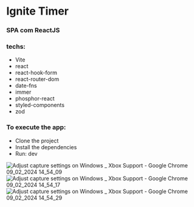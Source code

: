 # Ignite Timer
### SPA com ReactJS

### techs:
- Vite
- react
- react-hook-form
- react-router-dom
- date-fns
- immer
- phosphor-react
- styled-components
- zod

### To execute the app:
- Clone the project
- Install the dependencies
- Run: <package manager> dev

![Adjust capture settings on Windows _ Xbox Support - Google Chrome 09_02_2024 14_54_09](https://github.com/Marcelovqvd/Ignite_timer/assets/44481544/e35c208f-be04-40c6-a0df-3367f06e3318)
![Adjust capture settings on Windows _ Xbox Support - Google Chrome 09_02_2024 14_54_17](https://github.com/Marcelovqvd/Ignite_timer/assets/44481544/49ed662e-0bd1-417a-a070-542a39468857)
![Adjust capture settings on Windows _ Xbox Support - Google Chrome 09_02_2024 14_54_29](https://github.com/Marcelovqvd/Ignite_timer/assets/44481544/4bfda9ac-8915-4c73-8d1c-5c807c8e6b59)


